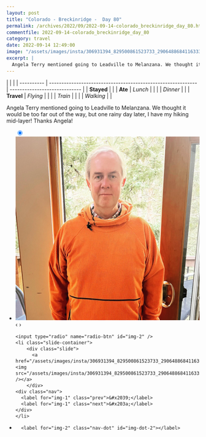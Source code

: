 ```yaml
---
layout: post
title: "Colorado - Breckinridge -  Day 80"
permalink: /archives/2022/09/2022-09-14-colorado_breckinridge_day_80.html
commentfile: 2022-09-14-colorado_breckinridge_day_80
category: travel
date: 2022-09-14 12:49:00
image: "/assets/images/insta/306931394_829500861523733_2906488684116333209_n_17873567939758001.jpg"
excerpt: |
  Angela Terry mentioned going to Leadville to Melanzana. We thought it would be too far out of the way, but one rainy day later, I have my hiking mid-layer! Thanks Angela!
---
```


|            |                                                              |
| ---------- | ------------------------------------------------------------ | ----------------------------- |
| **Stayed** |  |
| **Ate**    | _Lunch_                                                      |          |
|            | _Dinner_                                                     |          |
| **Travel** | _Flying_                                                     |          |
|            | _Train_                                                      |          |
|            | _Walking_                                                    |          |


Angela Terry mentioned going to Leadville to Melanzana. We thought it would be too far out of the way, but one rainy day later, I have my hiking mid-layer! Thanks Angela!


<ul class="slides">
    <input type="radio" name="radio-btn" id="img-1" checked="checked" />
    <li class="slide-container">
        <div class="slide">
          <a href="/assets/images/insta/307121435_110805641775952_2967727970242953882_n_17908900190637550.jpg"><img src="/assets/images/insta/307121435_110805641775952_2967727970242953882_n_17908900190637550.jpg" /></a>
        </div>
    <div class="nav">
      <label for="img-2" class="prev">&#x2039;</label>
      <label for="img-2" class="next">&#x203a;</label>
    </div>
    </li>
    
    <input type="radio" name="radio-btn" id="img-2" />
    <li class="slide-container">
        <div class="slide">
          <a href="/assets/images/insta/306931394_829500861523733_2906488684116333209_n_17873567939758001.jpg"><img src="/assets/images/insta/306931394_829500861523733_2906488684116333209_n_17873567939758001.jpg" /></a>
        </div>
    <div class="nav">
      <label for="img-1" class="prev">&#x2039;</label>
      <label for="img-1" class="next">&#x203a;</label>
    </div>
    </li>
			
<li class="nav-dots">
      <label for="img-1" class="nav-dot" id="img-dot-1"></label>

      <label for="img-2" class="nav-dot" id="img-dot-2"></label>

</li>
</ul>        
             

		